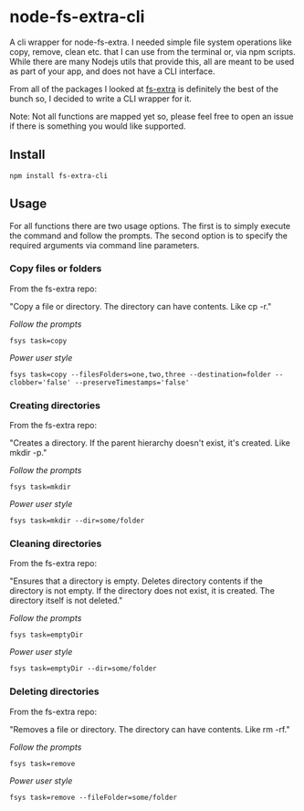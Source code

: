 # node-fs-extra-cli

A cli wrapper for node-fs-extra. I needed simple file system operations like copy, remove, clean etc. that I can use from the terminal or, via npm scripts. While there are many Nodejs utils that provide this, all are meant to be used as part of your app, and does not have a CLI interface.

From all of the packages I looked at [fs-extra](https://github.com/jprichardson/node-fs-extra) is definitely the best of the bunch so, I decided to write a CLI wrapper for it.

Note: Not all functions are mapped yet so, please feel free to open an issue if there is something you would like supported.

## Install

```
npm install fs-extra-cli
```

## Usage

For all functions there are two usage options. The first is to simply execute the command and follow the prompts. The second option is to specify the required arguments via command line parameters.

### Copy files or folders

From the fs-extra repo:

"Copy a file or directory. The directory can have contents. Like cp -r."

*Follow the prompts*

```
fsys task=copy
```

*Power user style*

```
fsys task=copy --filesFolders=one,two,three --destination=folder --clobber='false' --preserveTimestamps='false'
```

### Creating directories

From the fs-extra repo:

"Creates a directory. If the parent hierarchy doesn't exist, it's created. Like mkdir -p."

*Follow the prompts*

```
fsys task=mkdir
```

*Power user style*

```
fsys task=mkdir --dir=some/folder
```

### Cleaning directories

From the fs-extra repo:

"Ensures that a directory is empty. Deletes directory contents if the directory is not empty. If the directory does not exist, it is created. The directory itself is not deleted."

*Follow the prompts*

```
fsys task=emptyDir
```

*Power user style*

```
fsys task=emptyDir --dir=some/folder
```

### Deleting directories

From the fs-extra repo:

"Removes a file or directory. The directory can have contents. Like rm -rf."

*Follow the prompts*

```
fsys task=remove
```

*Power user style*

```
fsys task=remove --fileFolder=some/folder
```
